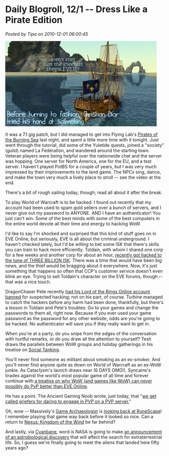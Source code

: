 # Daily Blogroll, 12/1 -- Dress Like a Pirate Edition

*Posted by Tipa on 2010-12-01 06:00:45*

![](../uploads/2010/11/potbs-2010-11-30-19-08-45-94.jpg "What's up with those sails?")

It was a 7.1 gig patch, but I did managed to get into Flying Lab's [Pirates of the Burning Sea](http://www.burningsea.com/page/home) last night, and spent a little more time with it tonight. Just went through the tutorial, did some of the Yuletide quests, joined a "society" (guild) named La Fédération, and wandered around the starting town. Veteran players were being helpful over the nationwide chat and the server was hopping. One server for North America, one for the EU, and a test server. I haven't played PotBS for a couple of years, but I was very much impressed by their improvements to the land game. The NPCs sing, dance, and make the town very much a lively place to stroll -- see the video at the end.

There's a bit of rough sailing today, though; read all about it after the break.


To play World of Warcraft is to be hacked. I found out recently that my account had been used to spam gold sellers over a bunch of servers, and I never give out my password to ANYONE. AND I have an authenticator! You just can't win. Some of the best minds with some of the best computers in the entire world devote all their time and energy to hacking WoW.

I'd like to say I'm shocked and surprised that this kind of stuff goes on in EVE Online, but seriously, EVE is all about the criminal underground. I haven't checked lately, but I'd be willing to bet some ISK that there's skills you can train to hack more efficiently. Toldain, with whom I shared one corp for a few weeks and another corp for about an hour, [recently got hacked to the tune of THREE BILLION ISK](http://toldaintalks.blogspot.com/2010/11/hack-update.html). There was a time that would have been big news, and the thief would be bragging about it everywhere. Now, it's just something that happens so often that CCP's customer service doesn't even blink an eye. Trying to sell Toldain's character on the EVE forums, though -- that was a nice touch.

DragonChaser Pete recently [had his Lord of the Rings Online account banned](http://dragonchasers.com/2010/11/30/lotro-hacked/) for suspected hacking; not on his part, of course. Turbine managed to catch the hackers before any harm had been done, thankfully, but there's a lesson in Toldain and Pete's troubles: Go to your games and change the passwords to them all, right now. Because if you ever used your game password as the password for any other website, odds are you're going to be hacked. No authenticator will save you if they really want to get in.

When you're at a party, do you snipe from the edges of the conversation with hurtful remarks, or do you draw all the attention to yourself? Tesh draws the parallels between WoW groups and holiday gatherings in his treatise on [Social Tanking](http://tishtoshtesh.wordpress.com/2010/11/30/social-tanking/).

You'll never find someone as militant about smoking as an ex-smoker. And you'll never find anyone quite as down on World of Warcraft as an ex-WoW junkie. As Cataclysm's launch draws near (6 DAYS OMG!), Syncaine's tirades against the world's most popular game of all time and forever continue with [a treatise on why WoW (and games like WoW) can never possibly do PvP better than EVE Online](http://syncaine.wordpress.com/2010/11/30/it-seems-much-easier-to-make-interesting-sandbox-pvp-content-then-it-is-to-maintain-and-create-pve-treadmill-content/). 

He has a point. The Ancient Gaming Noob wrote, just today, that "[we get called griefers for daring to engage in PVP on a PVP server.](http://tagn.wordpress.com/2010/11/30/november-in-review-5/)"

Oh, wow -- Massively's [Game Archaeologist](http://biobreak.wordpress.com/) is [looking back at RuneScape](http://massively.joystiq.com/2010/11/30/the-game-archaeologist-and-the-forbidden-runescape-the-highligh/)! I remember playing that game way back before it looked so nice. Can a return to [Nexus: Kingdom of the Wind](http://www.nexustk.com/) be far behind? 

And lastly, via [Cyanbane](http://www.cyanbane.com/post/1986851737/nasa-will-hold-a-news-conference-at-2-p-m-est-on), word is NASA is going to make [an announcement of an astrobiological discovery](http://www.nasa.gov/home/hqnews/2010/nov/HQ_M10-167_Astrobiology.html) that will affect the search for extraterrestrial life. So, I guess we're finally going to meet the aliens that landed here fifty years ago?



